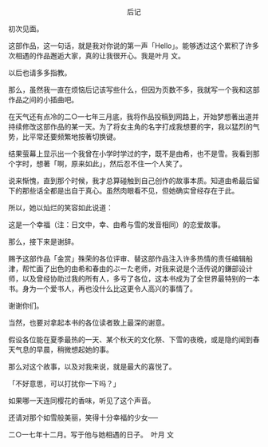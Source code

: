 <p align="center">后记</p>

初次见面。

这部作品，这一句话，就是我对你说的第一声「Hello」。能够透过这个累积了许多次相遇的作品邂逅大家，真的让我很开心。我是叶月 文。

以后也请多多指教。

那么，虽然我一直在烦恼后记该写些什么，但因为页数不多，我就写一个我和这部作品之间的小插曲吧。

在天气还有点冷的二○一七年三月底，我将作品投稿到网路上，开始梦想著出道并持续修改这部作品的某一天。为了将女主角的名字打成我想要的字，我以猛烈的气势，比平常还要频繁地按著切换键。

结果萤幕上显示出一个我曾在小学时学过的字，既不是由希，也不是雪。我看到那个字时，想著「啊，原来如此」，然后忍不住一个人笑了。

说来惭愧，直到那个时候，我才总算碰触到自己创作的故事本质。知道由希最后留下的那些话全都是出自于真心。虽然肉眼看不见，但她确实曾经存在于此。

所以，她以灿烂的笑容如此说道：

这是一个幸福（注：日文中，幸、由希与雪的发音相同）的恋爱故事。

那么，接下来是谢辞。

赐予这部作品「金赏」殊荣的各位评审、替这部作品注入许多热情的责任编辑船津，帮忙画了出色的由希和春由的ぶーた老师，对我来说是个活传说的鎌部设计师，以及曾经协助过我的所有人，多亏了各位，这本书成为了全世界最特别的一本书。身为一个爱书人，再也没什么比这更令人高兴的事情了。

谢谢你们。

当然，也要对拿起本书的各位读者致上最深的谢意。

假设各位能在夏季最热的一天、某个秋天的文化祭、下雪的夜晚，或是隐约闻到春天气息的早晨，稍微想起她的事。

那么对这个故事，以及对我来说，就是最大的喜悦了。

「不好意思，可以打扰你一下吗？」

如果哪一天连同樱花的香味，听见了这个声音。

还请对那个如雪般美丽，笑得十分幸福的少女──

二○一七年十二月。写于他与她相遇的日子。　叶月 文

